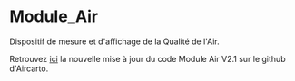# Module_Air
Dispositif de mesure et d'affichage de la Qualité de l'Air.

Retrouvez [ici](https://github.com/aircarto/ModuleAir_V2.1) la nouvelle mise à jour du code Module Air V2.1 sur le github d'Aircarto.
